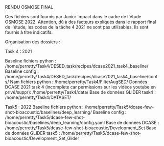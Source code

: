 RENDU OSMOSE FINAL 

Ces fichiers sont fournis par Junior Impact dans le cadre de l'étude OSMOSE 2022.
Attention, dû à des facteurs expliqués dans le rapport final de l'étude, les codes de la tâche 4 2021 ne sont pas utilisables. Ils sont fournis à titre indicatifs.

Organisation des dossiers : 

Task 4 : 2021

Baseline fichiers python : /home/perretty/Task4/DESED_task/recipes/dcase2021_task4_baseline/
Baseline config : /home/perretty/Task4/DESED_task/recipes/dcase2021_task4_baseline/confs/
Nam fichiers python : /home/perretty/Task4/FilterAugSED/
Données DCASE 2021 task 4 (incomplète car permissions sur les vidéos youtube en privé/suppr): /home/perretty/Task4/data/
Base de données GLIDER task4 : /home/perretty/Task4/DATASET/

Task5 : 2022
Baseline fichiers python : /home/perretty/Task5/dcase-few-shot-bioacoustic/baselines/deep_learning/
Baseline config : /home/perretty/Task5/dcase-few-shot-bioacoustic/baselines/deep_learning/config.yaml
Base de données DCASE : /home/perretty/Task5/dcase-few-shot-bioacoustic/Development_Set
Base de données GLIDER task5 : /home/perretty/Task5/dcase-few-shot-bioacoustic/Development_Set_Glider
